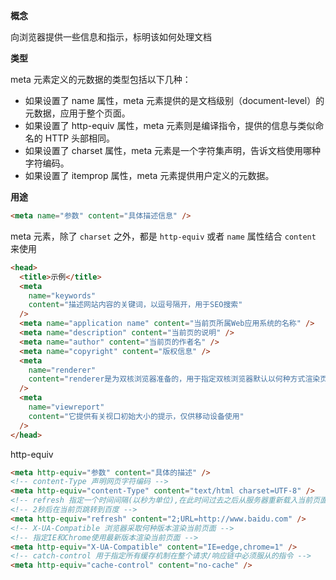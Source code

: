 **概念**

向浏览器提供一些信息和指示，标明该如何处理文档

**类型**

meta 元素定义的元数据的类型包括以下几种：

- 如果设置了 name 属性，meta 元素提供的是文档级别（document-level）的元数据，应用于整个页面。
- 如果设置了 http-equiv 属性，meta 元素则是编译指令，提供的信息与类似命名的 HTTP 头部相同。
- 如果设置了 charset 属性，meta 元素是一个字符集声明，告诉文档使用哪种字符编码。
- 如果设置了 itemprop 属性，meta 元素提供用户定义的元数据。

**用途**

```html
<meta name="参数" content="具体描述信息" />
```

meta 元素，除了 `charset` 之外，都是 `http-equiv` 或者 `name` 属性结合 `content` 来使用

```html
<head>
  <title>示例</title>
  <meta
    name="keywords"
    content="描述网站内容的关键词，以逗号隔开，用于SEO搜索"
  />
  <meta name="application name" content="当前页所属Web应用系统的名称" />
  <meta name="description" content="当前页的说明" />
  <meta name="author" content="当前页的作者名" />
  <meta name="copyright" content="版权信息" />
  <meta
    name="renderer"
    content="renderer是为双核浏览器准备的，用于指定双核浏览器默认以何种方式渲染页面"
  />
  <meta
    name="viewreport"
    content="它提供有关视口初始大小的提示，仅供移动设备使用"
  />
</head>
```

http-equiv

```html
<meta http-equiv="参数" content="具体的描述" />
<!-- content-Type 声明网页字符编码 -->
<meta http-equiv="content-Type" content="text/html charset=UTF-8" />
<!-- refresh 指定一个时间间隔(以秒为单位),在此时间过去之后从服务器重新载入当前页面,也可以另外指定一个页面. -->
<!-- 2秒后在当前页跳转到百度 -->
<meta http-equiv="refresh" content="2;URL=http://www.baidu.com" />
<!-- X-UA-Compatible 浏览器采取何种版本渲染当前页面 -->
<!-- 指定IE和Chrome使用最新版本渲染当前页面 -->
<meta http-equiv="X-UA-Compatible" content="IE=edge,chrome=1" />
<!-- catch-control 用于指定所有缓存机制在整个请求/响应链中必须服从的指令 -->
<meta http-equiv="cache-control" content="no-cache" />
```
